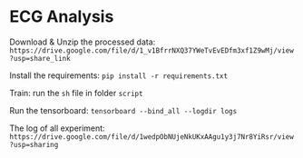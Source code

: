 # ECG Analysis

Download & Unzip the processed data: `https://drive.google.com/file/d/1_v1BfrrNXQ37YWeTvEvEDfm3xf1Z9wMj/view?usp=share_link`

Install the requirements:  `pip install -r requirements.txt`

Train: run the `sh` file in folder `script`

Run the tensorboard: `tensorboard --bind_all --logdir logs`

The log of all experiment: `https://drive.google.com/file/d/1wedpObNUjeNkUKxAAgu1y3j7Nr8YiRsr/view?usp=sharing`
